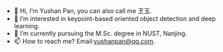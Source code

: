 - 👋 Hi, I’m Yushan Pan, you can also call me 玊玉.
- 👀 I’m interested in keypoint-based oriented object detection and deep learning.
- 🌱 I’m currently pursuing the M.Sc. degree in NUST, Nanjing.
- 📫 How to reach me? Email:yushanpan@qq.com.

<!---
panyushan-cn/panyushan-cn is a ✨ special ✨ repository because its `README.md` (this file) appears on your GitHub profile.
You can click the Preview link to take a look at your changes.
--->
